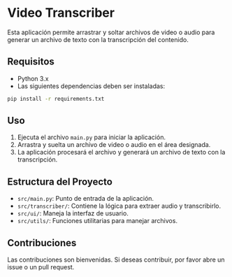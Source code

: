 # Video Transcriber

Esta aplicación permite arrastrar y soltar archivos de video o audio para generar un archivo de texto con la transcripción del contenido.

## Requisitos

- Python 3.x
- Las siguientes dependencias deben ser instaladas:

```bash
pip install -r requirements.txt
```

## Uso

1. Ejecuta el archivo `main.py` para iniciar la aplicación.
2. Arrastra y suelta un archivo de video o audio en el área designada.
3. La aplicación procesará el archivo y generará un archivo de texto con la transcripción.

## Estructura del Proyecto

- `src/main.py`: Punto de entrada de la aplicación.
- `src/transcriber/`: Contiene la lógica para extraer audio y transcribirlo.
- `src/ui/`: Maneja la interfaz de usuario.
- `src/utils/`: Funciones utilitarias para manejar archivos.

## Contribuciones

Las contribuciones son bienvenidas. Si deseas contribuir, por favor abre un issue o un pull request.
